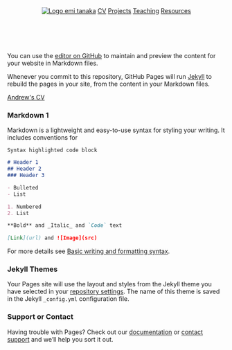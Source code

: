 <header class="header header--fixed" role="banner">
<nav class="distill-site-nav distill-site-header">
<div class="nav-left">
<a class="logo" href="https://andrewmrose.github.io/">
<img src="images/avatar.png" alt="Logo"/>
</a>
<a href="index.html" class="title">emi tanaka</a>
<a href="cv.html">CV</a>
<a href="projects.html">Projects</a>
<a href="teaching.html">Teaching</a>
<a href="resources.html">Resources</a>
</div>
</nav>
</header>


<br>

You can use the [editor on GitHub](https://github.com/andrewmrose/andrewmrose.github.io/edit/main/index.md) to maintain and preview the content for your website in Markdown files.

Whenever you commit to this repository, GitHub Pages will run [Jekyll](https://jekyllrb.com/) to rebuild the pages in your site, from the content in your Markdown files.

<a href="https://andrewmrose.github.io/CV">Andrew's CV<a>

### Markdown 1

Markdown is a lightweight and easy-to-use syntax for styling your writing. It includes conventions for

```markdown
Syntax highlighted code block

# Header 1
## Header 2
### Header 3

- Bulleted
- List

1. Numbered
2. List

**Bold** and _Italic_ and `Code` text

[Link](url) and ![Image](src)
```

For more details see [Basic writing and formatting syntax](https://docs.github.com/en/github/writing-on-github/getting-started-with-writing-and-formatting-on-github/basic-writing-and-formatting-syntax).

### Jekyll Themes

Your Pages site will use the layout and styles from the Jekyll theme you have selected in your [repository settings](https://github.com/andrewmrose/andrewmrose.github.io/settings/pages). The name of this theme is saved in the Jekyll `_config.yml` configuration file.

### Support or Contact

Having trouble with Pages? Check out our [documentation](https://docs.github.com/categories/github-pages-basics/) or [contact support](https://support.github.com/contact) and we’ll help you sort it out.
